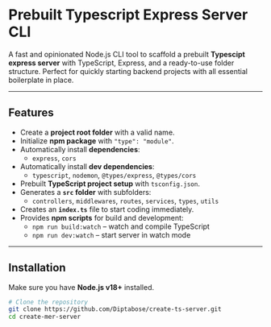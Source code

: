 # Prebuilt Typescript Express Server CLI

A fast and opinionated Node.js CLI tool to scaffold a prebuilt **Typescipt express server** with TypeScript, Express, and a ready-to-use folder structure. Perfect for quickly starting backend projects with all essential boilerplate in place.

---

## Features

- Create a **project root folder** with a valid name.
- Initialize **npm package** with `"type": "module"`.
- Automatically install **dependencies**:
  - `express`, `cors`
- Automatically install **dev dependencies**:
  - `typescript`, `nodemon`, `@types/express`, `@types/cors`
- Prebuilt **TypeScript project setup** with `tsconfig.json`.
- Generates a **`src` folder** with subfolders:
  - `controllers`, `middlewares`, `routes`, `services`, `types`, `utils`
- Creates an **`index.ts`** file to start coding immediately.
- Provides **npm scripts** for build and development:
  - `npm run build:watch` – watch and compile TypeScript
  - `npm run dev:watch` – start server in watch mode

---

## Installation

Make sure you have **Node.js v18+** installed.

```bash
# Clone the repository
git clone https://github.com/Diptabose/create-ts-server.git
cd create-mer-server

```

